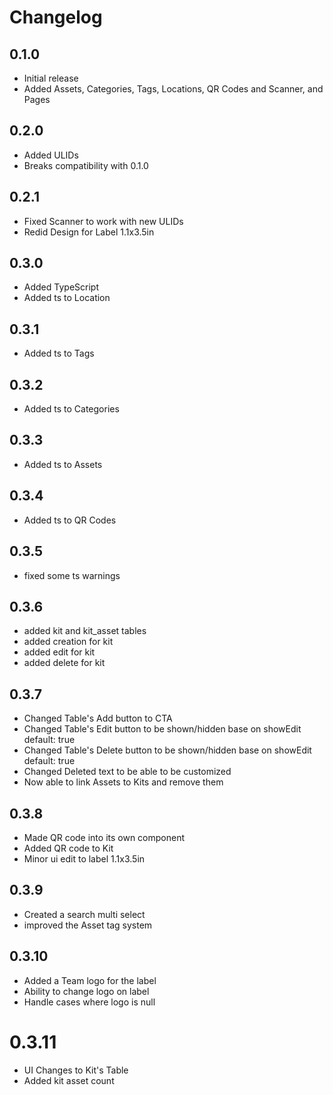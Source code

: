 # Changelog
## 0.1.0
- Initial release
- Added Assets, Categories, Tags, Locations, QR Codes and Scanner, and Pages

## 0.2.0
- Added ULIDs
- Breaks compatibility with 0.1.0

## 0.2.1
- Fixed Scanner to work with new ULIDs
- Redid Design for Label 1.1x3.5in

## 0.3.0
- Added TypeScript
- Added ts to Location

## 0.3.1
- Added ts to Tags

## 0.3.2
- Added ts to Categories

## 0.3.3
- Added ts to Assets

## 0.3.4
- Added ts to QR Codes

## 0.3.5
- fixed some ts warnings

## 0.3.6
- added kit and kit_asset tables
- added creation for kit
- added edit for kit
- added delete for kit

## 0.3.7
- Changed Table's Add button to CTA
- Changed Table's Edit button to be shown/hidden base on showEdit default: true
- Changed Table's Delete button to be shown/hidden base on showEdit default: true
- Changed Deleted text to be able to be customized
- Now able to link Assets to Kits and remove them

## 0.3.8
- Made QR code into its own component
- Added QR code to Kit
- Minor ui edit to label 1.1x3.5in

## 0.3.9
- Created a search multi select
- improved the Asset tag system

## 0.3.10
- Added a Team logo for the label
- Ability to change logo on label
- Handle cases where logo is null

# 0.3.11
- UI Changes to Kit's Table 
- Added kit asset count
